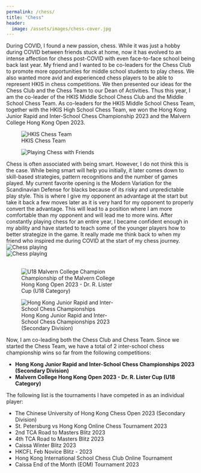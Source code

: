 ```yaml
---
permalink: /chess/
title: "Chess"
header:
  image: /assets/images/chess-cover.jpg
---
```


During COVID, I found a new passion, chess. While it was just a hobby during COVID between friends stuck at home, now it has evolved to an intense affection for chess post-COVID with even face-to-face school being back last year. My friend and I wanted to be co-leaders for the Chess Club to promote more opportunities for middle school students to play chess. We also wanted more avid and experienced chess players to be able to represent HKIS in chess competitions. We then presented our ideas for the Chess Club and the Chess Team to our Dean of Activities. Thus this year, I am the co-leader of the HKIS Middle School Chess Club and the Middle School Chess Team.  As co-leaders for the HKIS Middle School Chess Team, together with the HKIS High School Chess Team, we won the Hong Kong Junior Rapid and Inter-School Chess Championship 2023 and the Malvern College Hong Kong Open 2023.

<figure style="width: 100%" class="align-center">
  <img src="{{ site.url }}{{ site.baseurl }}/assets/images/chess-saint-joseph01.jpg" alt="HKIS Chess Team">
  <figcaption>HKIS Chess Team</figcaption>
</figure>

<figure style="width: 50%" class="align-right">
  <img src="{{ site.url }}{{ site.baseurl }}/assets/images/chess-w-jamison.jpg" alt="Playing Chess with Friends">
</figure>
Chess is often associated with being smart. However, I do not think this is the case. While being smart will help you initially, it later comes down to skill-based strategies, pattern recognitions and the number of games played. My current favorite opening is the Modern Variation for the Scandinavian Defense for blacks because of its risky and unpredictable play style. This is where I give my opponent an advantage at the start but take it back a few moves later as it is very hard for my opponent to properly convert the advantage. This will lead to a position where I am more comfortable than my opponent and will lead me to more wins. After constantly playing chess for an entire year, I became confident enough in my ability and have started to teach some of the younger players how to better strategize in the game. It really made me think back to when my friend who inspired me during COVID at the start of my chess journey.

<div class="row">
  <div class="column" style="width: 50%;">
    <img src="{{ site.url }}{{ site.baseurl }}/assets/images/chess001.jpg" alt="Chess playing">
  </div>
  <div class="column" style="width: 50%;">
    <img src="{{ site.url }}{{ site.baseurl }}/assets/images/chess002.jpg" alt="Chess playing">
  </div>
</div>
<br />

<figure style="width: 50%" class="align-right">
  <img src="{{ site.url }}{{ site.baseurl }}/assets/images/chess-malvern.jpg" alt="U18 Malvern College Champion">
  <figcaption>Championship of the Malvern College Hong Kong Open 2023 - Dr. R. Lister Cup (U18 Category)</figcaption>
</figure>

<figure style="width: 50%" class="align-right">
  <img src="{{ site.url }}{{ site.baseurl }}/assets/images/chess-saint-joseph02.jpg" alt="Hong Kong Junior Rapid and Inter-School Chess Championships">
  <figcaption>Hong Kong Junior Rapid and Inter-School Chess Championships 2023 (Secondary Division)</figcaption>
</figure>

Now, I am co-leading both the Chess Club and Chess Team. Since we started the Chess Team, we have a total of 2 inter-school chess championship wins so far from the following competitions:

* **Hong Kong Junior Rapid and Inter-School Chess Championships 2023 (Secondary Division)**
* **Malvern College Hong Kong Open 2023 - Dr. R. Lister Cup (U18 Category)**

The following list is the tournaments I have competed in as an individual player:

* The Chinese University of Hong Kong Chess Open 2023 (Secondary Division)
* St. Petersburg vs Hong Kong Online Chess Tournament 2023
* 2nd TCA Road to Masters Blitz 2023
* 4th TCA Road to Masters Blitz 2023
* Caissa Winter Blitz 2023
* HKCFL Feb Novice Blitz - 2023
* Hong Kong International School Chess Club Online Tournament
* Caissa End of the Month (EOM) Tournament 2023
